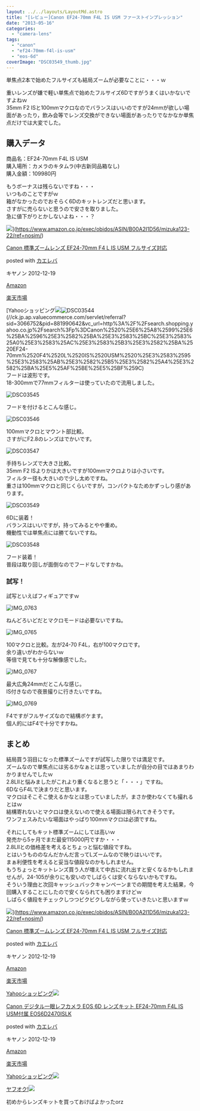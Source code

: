 ```yaml
---
layout: ../../layouts/LayoutMd.astro
title: "[レビュー]Canon EF24-70mm F4L IS USM ファーストインプレッション"
date: "2013-05-16"
categories: 
  - "camera-lens"
tags: 
  - "canon"
  - "ef24-70mm-f4l-is-usm"
  - "eos-6d"
coverImage: "DSC03549_thumb.jpg"
---
```


単焦点2本で始めたフルサイズも結局ズームが必要なことに・・・ｗ

重いレンズが嫌で軽い単焦点で始めたフルサイズ6Dですがうまくはいかないですよねｗ  
35mm F2 ISと100mmマクロなのでバランスはいいのですが24mmが欲しい場面があったり，飲み会等でレンズ交換ができない場面があったりでなかなか単焦点だけでは大変でした。

## 購入データ

商品名：EF24-70mm F4L IS USM  
購入場所：カメラのキタムラ(中古新同品箱なし)  
購入金額：109980円

もうボーナスは残らないですね・・・  
いつものことですがｗ  
箱がなかったのでおそらく6Dのキットレンズだと思います。  
さすがに売らないと思うので安さを取りました。  
急に値下がりとかしないよね・・・？

![](/archive/images/51NP6iEQepL._SL160_.jpg)](https://www.amazon.co.jp/exec/obidos/ASIN/B00A2I1D56/mizuka123-22/ref=nosim/)

[Canon 標準ズームレンズ EF24-70mm F4 L IS USM フルサイズ対応](https://www.amazon.co.jp/exec/obidos/ASIN/B00A2I1D56/mizuka123-22/ref=nosim/)

posted with [カエレバ](http://kaereba.com)

キヤノン 2012-12-19

[Amazon](http://www.amazon.co.jp/gp/search?keywords=Canon%20%95W%8F%80%83Y%81%5B%83%80%83%8C%83%93%83Y%20EF24-70mm%20F4%20L%20IS%20USM%20%83t%83%8B%83T%83C%83Y%91%CE%89%9E&__mk_ja_JP=%83J%83%5E%83J%83i&tag=mizuka123-22)

[楽天市場](http://hb.afl.rakuten.co.jp/hgc/032b53ee.4b34c5ee.0f4a541e.f440145e/?pc=http%3A%2F%2Fsearch.rakuten.co.jp%2Fsearch%2Fmall%2FCanon%2520%25E6%25A8%2599%25E6%25BA%2596%25E3%2582%25BA%25E3%2583%25BC%25E3%2583%25A0%25E3%2583%25AC%25E3%2583%25B3%25E3%2582%25BA%2520EF24-70mm%2520F4%2520L%2520IS%2520USM%2520%25E3%2583%2595%25E3%2583%25AB%25E3%2582%25B5%25E3%2582%25A4%25E3%2582%25BA%25E5%25AF%25BE%25E5%25BF%259C%2F-%2Ff.1-p.1-s.1-sf.0-st.A-v.2%3Fx%3D0%26scid%3Daf_ich_link_urltxt%26m%3Dhttp%3A%2F%2Fm.rakuten.co.jp%2F)

[Yahooショッピング![](/archive/images/DSC035441.jpg)![DSC03544](/archive/images/DSC035441_thumb.jpg "DSC03544")
(//ck.jp.ap.valuecommerce.com/servlet/referral?sid=3066752&pid=881990642&vc_url=http%3A%2F%2Fsearch.shopping.yahoo.co.jp%2Fsearch%3Fp%3DCanon%2520%25E6%25A8%2599%25E6%25BA%2596%25E3%2582%25BA%25E3%2583%25BC%25E3%2583%25A0%25E3%2583%25AC%25E3%2583%25B3%25E3%2582%25BA%2520EF24-70mm%2520F4%2520L%2520IS%2520USM%2520%25E3%2583%2595%25E3%2583%25AB%25E3%2582%25B5%25E3%2582%25A4%25E3%2582%25BA%25E5%25AF%25BE%25E5%25BF%259C)  
フードは波形です。  
18-300mmで77mmフィルターは使っていたので流用しました。

![DSC03545](/archive/images/DSC035451_thumb.jpg "DSC03545")
  
フードを付けるとこんな感じ。

![DSC03546](/archive/images/DSC035461_thumb.jpg "DSC03546")
  
100mmマクロとマウント部比較。  
さすがにF2.8のレンズはでかいです。

![DSC03547](/archive/images/DSC035471_thumb.jpg "DSC03547")
  
手持ちレンズで大きさ比較。  
35mm F2 ISよりかは大きいですが100mmマクロよりは小さいです。  
フィルター径も大きいので少し太めですね。  
重さは100mmマクロと同じくらいですが，コンパクトなためかずっしり感があります。

![DSC03549](/archive/images/DSC035491_thumb.jpg "DSC03549")
  
6Dに装着！  
バランスはいいですが，持ってみるとやや重め。  
機動性では単焦点には勝てないですね。

![DSC03548](/archive/images/DSC035481_thumb.jpg "DSC03548")
  
フード装着！  
普段は取り回しが面倒なのでフードなしですかね。

### 試写！

試写といえばフィギュアですｗ

![IMG_0763](/archive/images/IMG_07631_thumb.jpg "IMG_0763")
  
ねんどろいどだとマクロモードは必要ないですね。

![IMG_0765](/archive/images/IMG_07651_thumb.jpg "IMG_0765")
  
100マクロと比較。左が24-70 F4L，右が100マクロです。  
余り違いがわからないｗ  
等倍で見ても十分な解像感でした。

![IMG_0767](/archive/images/IMG_07671_thumb.jpg "IMG_0767")
  
最大広角24mmだとこんな感じ。  
IS付きなので夜景撮りに行きたいですね。

![IMG_0769](/archive/images/IMG_07691_thumb.jpg "IMG_0769")
  
F4ですがフルサイズなので結構ボケます。  
個人的にはF4で十分ですかね。

## まとめ

結局買う羽目になった標準ズームですが試写した限りでは満足です。  
ズームなので単焦点には劣るかなぁとは思っていましたが自分の目ではあまりわかりませんでしたｗ  
2.8LⅡと悩みましたがこれより重くなると思うと「・・・」ですね。  
6DならF4Lで決まりだと思います。  
マクロはそこそこ使えるかなとは思っていましたが，まさか使わなくても撮れるとはｗ  
結構寄れないとマクロは使えないので使える場面は限られてきそうです。  
ワンフェスみたいな場面はやっぱり100mmマクロは必須ですね。

それにしてもキット標準ズームにしては高いｗ  
発売から5ヶ月でまだ最安115000円ですか・・・  
2.8LⅡとの価格差を考えるとちょっと悩む値段ですね。  
とはいうもののなんだかんだ言ってLズームなので映りはいいです。  
まぁ利便性を考えると妥当な値段なのかもしれません。  
もうちょっとキットレンズ買う人が増えて中古に流れ出すと安くなるかもしれませんが，24-105が余りにも安いのでしばらくは安くならないかもですね。  
そういう理由と次回キャッシュバックキャンペーンまでの期間を考えた結果，今回購入することにしたので安くなられても困りますけどｗ  
しばらく値段をチェックしつつビクビクしながら使っていきたいと思いますｗ

![](/archive/images/51NP6iEQepL._SL160_.jpg)](https://www.amazon.co.jp/exec/obidos/ASIN/B00A2I1D56/mizuka123-22/ref=nosim/)

[Canon 標準ズームレンズ EF24-70mm F4 L IS USM フルサイズ対応](https://www.amazon.co.jp/exec/obidos/ASIN/B00A2I1D56/mizuka123-22/ref=nosim/)

posted with [カエレバ](http://kaereba.com)

キヤノン 2012-12-19

[Amazon](http://www.amazon.co.jp/gp/search?keywords=Canon%20%95W%8F%80%83Y%81%5B%83%80%83%8C%83%93%83Y%20EF24-70mm%20F4%20L%20IS%20USM%20%83t%83%8B%83T%83C%83Y%91%CE%89%9E&__mk_ja_JP=%83J%83%5E%83J%83i&tag=mizuka123-22)

[楽天市場](http://hb.afl.rakuten.co.jp/hgc/032b53ee.4b34c5ee.0f4a541e.f440145e/?pc=http%3A%2F%2Fsearch.rakuten.co.jp%2Fsearch%2Fmall%2FCanon%2520%25E6%25A8%2599%25E6%25BA%2596%25E3%2582%25BA%25E3%2583%25BC%25E3%2583%25A0%25E3%2583%25AC%25E3%2583%25B3%25E3%2582%25BA%2520EF24-70mm%2520F4%2520L%2520IS%2520USM%2520%25E3%2583%2595%25E3%2583%25AB%25E3%2582%25B5%25E3%2582%25A4%25E3%2582%25BA%25E5%25AF%25BE%25E5%25BF%259C%2F-%2Ff.1-p.1-s.1-sf.0-st.A-v.2%3Fx%3D0%26scid%3Daf_ich_link_urltxt%26m%3Dhttp%3A%2F%2Fm.rakuten.co.jp%2F)

[Yahooショッピング![](/archive/images/513ruOZG6pL._SL160_.jpg)](//ck.jp.ap.valuecommerce.com/servlet/referral?sid=3066752&pid=881990642&vc_url=http%3A%2F%2Fsearch.shopping.yahoo.co.jp%2Fsearch%3Fp%3DCanon%2520%25E6%25A8%2599%25E6%25BA%2596%25E3%2582%25BA%25E3%2583%25BC%25E3%2583%25A0%25E3%2583%25AC%25E3%2583%25B3%25E3%2582%25BA%2520EF24-70mm%2520F4%2520L%2520IS%2520USM%2520%25E3%2583%2595%25E3%2583%25AB%25E3%2582%25B5%25E3%2582%25A4%25E3%2582%25BA%25E5%25AF%25BE%25E5%25BF%259C)

[Canon デジタル一眼レフカメラ EOS 6D レンズキット EF24-70mm F4L IS USM付属 EOS6D2470ISLK](https://www.amazon.co.jp/exec/obidos/ASIN/B00A2I0RVC/mizuka123-22/ref=nosim/)

posted with [カエレバ](http://kaereba.com)

キヤノン 2012-12-19

[Amazon](http://www.amazon.co.jp/gp/search?keywords=Canon%20%83f%83W%83%5E%83%8B%88%EA%8A%E1%83%8C%83t%83J%83%81%83%89%20EOS%206D%20%83%8C%83%93%83Y%83L%83b%83g%20EF24-70mm%20F4L%20IS%20USM%95t%91%AE%20EOS6D2470ISLK&__mk_ja_JP=%83J%83%5E%83J%83i&tag=mizuka123-22)

[楽天市場](http://hb.afl.rakuten.co.jp/hgc/032b53ee.4b34c5ee.0f4a541e.f440145e/?pc=http%3A%2F%2Fsearch.rakuten.co.jp%2Fsearch%2Fmall%2FCanon%2520%25E3%2583%2587%25E3%2582%25B8%25E3%2582%25BF%25E3%2583%25AB%25E4%25B8%2580%25E7%259C%25BC%25E3%2583%25AC%25E3%2583%2595%25E3%2582%25AB%25E3%2583%25A1%25E3%2583%25A9%2520EOS%25206D%2520%25E3%2583%25AC%25E3%2583%25B3%25E3%2582%25BA%25E3%2582%25AD%25E3%2583%2583%25E3%2583%2588%2520EF24-70mm%2520F4L%2520IS%2520USM%25E4%25BB%2598%25E5%25B1%259E%2520EOS6D2470ISLK%2F-%2Ff.1-p.1-s.1-sf.0-st.A-v.2%3Fx%3D0%26scid%3Daf_ich_link_urltxt%26m%3Dhttp%3A%2F%2Fm.rakuten.co.jp%2F)

[Yahooショッピング![](//ad.jp.ap.valuecommerce.com/servlet/gifbanner?sid=3066752&pid=881990642)](//ck.jp.ap.valuecommerce.com/servlet/referral?sid=3066752&pid=881990642&vc_url=http%3A%2F%2Fsearch.shopping.yahoo.co.jp%2Fsearch%3Fp%3DCanon%2520%25E3%2583%2587%25E3%2582%25B8%25E3%2582%25BF%25E3%2583%25AB%25E4%25B8%2580%25E7%259C%25BC%25E3%2583%25AC%25E3%2583%2595%25E3%2582%25AB%25E3%2583%25A1%25E3%2583%25A9%2520EOS%25206D%2520%25E3%2583%25AC%25E3%2583%25B3%25E3%2582%25BA%25E3%2582%25AD%25E3%2583%2583%25E3%2583%2588%2520EF24-70mm%2520F4L%2520IS%2520USM%25E4%25BB%2598%25E5%25B1%259E%2520EOS6D2470ISLK)

[ヤフオク!![](//ad.jp.ap.valuecommerce.com/servlet/gifbanner?sid=3066752&pid=881990642)](//ck.jp.ap.valuecommerce.com/servlet/referral?sid=3066752&pid=881990642&vc_url=http%3A%2F%2Fauctions.search.yahoo.co.jp%2Fsearch%3Fvo%3D%26ve%3D%26auccat%3D0%26aucminprice%3D%26aucmaxprice%3D%26aucmin_bidorbuy_price%3D%26aucmax_bidorbuy_price%3D%26loc_cd%3D0%26abatch%3D0%26istatus%3D0%26filtered%3D1%26ei%3DUTF-8%26tab_ex%3Dcommerce%26va%3DCanon%2520%25E3%2583%2587%25E3%2582%25B8%25E3%2582%25BF%25E3%2583%25AB%25E4%25B8%2580%25E7%259C%25BC%25E3%2583%25AC%25E3%2583%2595%25E3%2582%25AB%25E3%2583%25A1%25E3%2583%25A9%2520EOS%25206D%2520%25E3%2583%25AC%25E3%2583%25B3%25E3%2582%25BA%25E3%2582%25AD%25E3%2583%2583%25E3%2583%2588%2520EF24-70mm%2520F4L%2520IS%2520USM%25E4%25BB%2598%25E5%25B1%259E%2520EOS6D2470ISLK)

初めからレンズキットを買っておけばよかったorz
